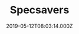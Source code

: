 ---
date: 2019-05-12T08:03:14.000Z
title: Specsavers
latitude: 52.03851015979616
longitude: 0.72970592083533
url: https://www.specsavers.co.uk/stores/sudbury?y_source=1_MzgwNzA2OS00NDAtbG9jYXRpb24ud2Vic2l0ZQ==
category: checkin
---